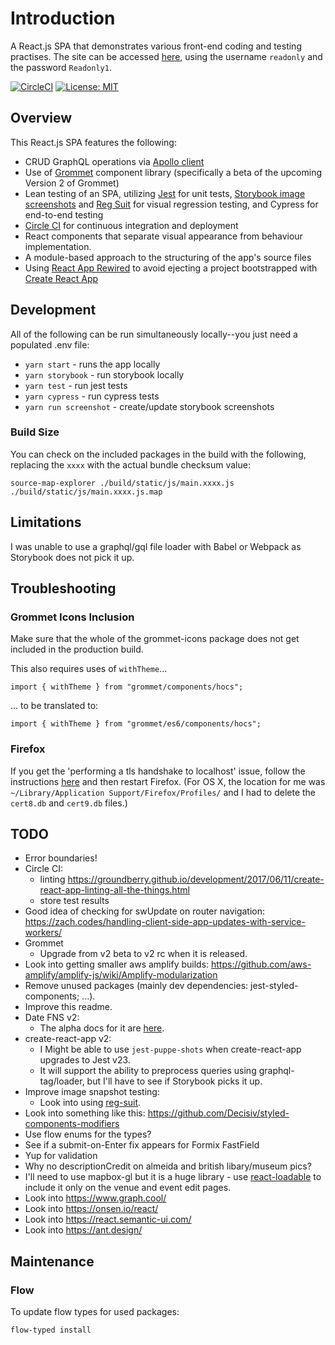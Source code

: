 # Introduction

A React.js SPA that demonstrates various front-end coding and testing practises. The site can be accessed [here](https://www.artfully-admin.site/), using the username `readonly` and the password `Readonly1`.

[![CircleCI](https://circleci.com/gh/stevejay/artfullylondon-web-admin/tree/master.svg?style=svg)](https://circleci.com/gh/stevejay/artfullylondon-web-admin/tree/master)
[![License: MIT](https://img.shields.io/badge/License-MIT-yellow.svg)](https://opensource.org/licenses/MIT)

## Overview

This React.js SPA features the following:

- CRUD GraphQL operations via [Apollo client](https://www.apollographql.com/docs/react/)
- Use of [Grommet](http://grommet.io/) component library (specifically a beta of the upcoming Version 2 of Grommet)
- Lean testing of an SPA, utilizing [Jest](https://jestjs.io/) for unit tests, [Storybook image screenshots](https://github.com/tsuyoshiwada/storybook-chrome-screenshot) and [Reg Suit](https://github.com/reg-viz/reg-suit) for visual regression testing, and Cypress for end-to-end testing
- [Circle CI](https://circleci.com/) for continuous integration and deployment
- React components that separate visual appearance from behaviour implementation.
- A module-based approach to the structuring of the app's source files
- Using [React App Rewired](https://github.com/timarney/react-app-rewired) to avoid ejecting a project bootstrapped with [Create React App](https://github.com/facebookincubator/create-react-app)

## Development

All of the following can be run simultaneously locally--you just need a populated .env file:

- `yarn start` - runs the app locally
- `yarn storybook` - run storybook locally
- `yarn test` - run jest tests
- `yarn cypress` - run cypress tests
- `yarn run screenshot` - create/update storybook screenshots

### Build Size

You can check on the included packages in the build with the following, replacing the `xxxx` with the actual bundle checksum value:

```
source-map-explorer ./build/static/js/main.xxxx.js ./build/static/js/main.xxxx.js.map
```

## Limitations

I was unable to use a graphql/gql file loader with Babel or Webpack as Storybook does not pick it up.

## Troubleshooting

### Grommet Icons Inclusion

Make sure that the whole of the grommet-icons package does not get included in the production build.

This also requires uses of `withTheme`...

```
import { withTheme } from "grommet/components/hocs";
```

... to be translated to:

```
import { withTheme } from "grommet/es6/components/hocs";
```

### Firefox

If you get the 'performing a tls handshake to localhost' issue, follow the instructions [here](https://kb.mit.edu/confluence/display/istcontrib/Deleting+Cert8.db+for+Firefox) and then restart Firefox. (For OS X, the location for me was `~/Library/Application Support/Firefox/Profiles/` and I had to delete the `cert8.db` and `cert9.db` files.)

## TODO

- Error boundaries!
- Circle CI:
  - linting
    https://groundberry.github.io/development/2017/06/11/create-react-app-linting-all-the-things.html
  - store test results
- Good idea of checking for swUpdate on router navigation:
  https://zach.codes/handling-client-side-app-updates-with-service-workers/
- Grommet
  - Upgrade from v2 beta to v2 rc when it is released.
- Look into getting smaller aws amplify builds: https://github.com/aws-amplify/amplify-js/wiki/Amplify-modularization
- Remove unused packages (mainly dev dependencies: jest-styled-components; ...).
- Improve this readme.
- Date FNS v2:
  - The alpha docs for it are [here](https://date-fns.org/v2.0.0-alpha.11/docs/parse).
- create-react-app v2:
  - I Might be able to use `jest-puppe-shots` when create-react-app upgrades to Jest v23.
  - It will support the ability to preprocess queries using graphql-tag/loader, but I'll have to see if Storybook picks it up.
- Improve image snapshot testing:
  - Look into using [reg-suit](https://github.com/reg-viz/reg-suit).
- Look into something like this: https://github.com/Decisiv/styled-components-modifiers
- Use flow enums for the types?
- See if a submit-on-Enter fix appears for Formix FastField
- Yup for validation
- Why no descriptionCredit on almeida and british libary/museum pics?
- I'll need to use mapbox-gl but it is a huge library - use [react-loadable](https://github.com/jamiebuilds/react-loadable) to include it only on the venue and event edit pages.
- Look into https://www.graph.cool/
- Look into https://onsen.io/react/
- Look into https://react.semantic-ui.com/
- Look into https://ant.design/

## Maintenance

### Flow

To update flow types for used packages:

```
flow-typed install
```
